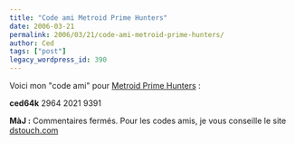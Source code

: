 ```yaml
---
title: "Code ami Metroid Prime Hunters"
date: 2006-03-21
permalink: 2006/03/21/code-ami-metroid-prime-hunters/
author: Ced
tags: ["post"]
legacy_wordpress_id: 390
---
```


Voici mon "code ami" pour <a href="http://www.metroidhunters.com" hreflang="en">Metroid Prime Hunters</a> :

__ced64k__
2964
2021
9391

__MàJ :__  Commentaires fermés. Pour les codes amis, je vous conseille le site <a href="http://www.dstouch.com" hreflang="fr">dstouch.com</a>

<!-- excerpt -->

